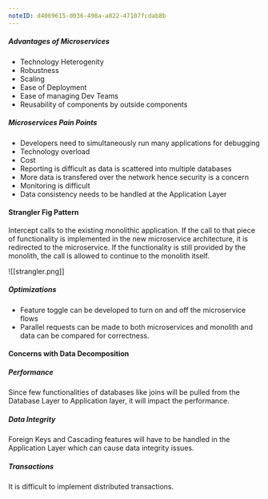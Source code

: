 ```yaml
---
noteID: d4069615-d036-498a-a822-47107fcdab8b
---
```

##### Advantages of Microservices
- Technology Heterogenity
- Robustness 
- Scaling
- Ease of Deployment
- Ease of managing Dev Teams
- Reusability of components by outside components

##### Microservices Pain Points
- Developers need to simultaneously run many applications for debugging
- Technology overload
- Cost
- Reporting is difficult as data is scattered into multiple databases
- More data is transfered over the network hence security is a concern
- Monitoring is difficult
- Data consistency needs to be handled at the Application Layer

#### Strangler Fig Pattern
Intercept calls to the existing monolithic application. If the call to that piece of functionality is implemented in the new microservice architecture, it is redirected to the microservice. If the functionality is still provided by the monolith, the call is allowed to continue to the monolith itself.

![[strangler.png]]
##### Optimizations
- Feature toggle can be developed to turn on and off the microservice flows
- Parallel requests can be made to both microservices and monolith and data can be compared for correctness.


#### Concerns with Data Decomposition

##### Performance
Since few functionalities of databases like joins will be pulled from the Database Layer to Application layer, it will impact the performance.
##### Data Integrity
Foreign Keys and Cascading features will have to be handled in the Application Layer which can cause data integrity issues.
##### Transactions
It is difficult to implement distributed transactions. 
